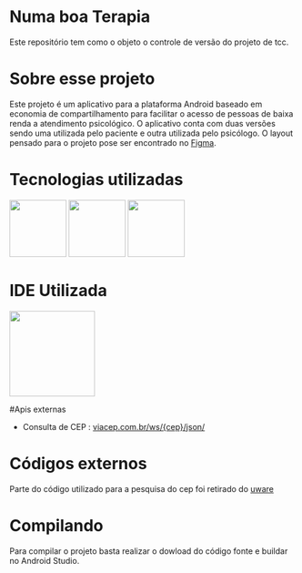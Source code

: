 # Numa boa Terapia

Este repositório  tem como o objeto o controle de versão do projeto de tcc.

# Sobre esse projeto
Este projeto é  um aplicativo para a plataforma Android baseado em economia de compartilhamento para facilitar o acesso de pessoas de baixa renda a atendimento psicológico.
O aplicativo conta com duas versões sendo uma utilizada pelo paciente e outra utilizada pelo psicólogo.
O layout pensado para o projeto pose ser encontrado no [Figma](https://www.figma.com/file/GvJhF1Xmcy0GptTNZUE3J6/Numa-Boa-App-TCC?node-id=0%3A1&t=oFglqsVuGg1FaC8u-1).

# Tecnologias utilizadas

[<img src="https://user-images.githubusercontent.com/49374780/229927715-293dfc3a-6a9b-44ba-a8cc-96d8b40a7a8c.png" width="100" height="100">](https://kotlinlang.org)
[<img src="https://user-images.githubusercontent.com/49374780/229929250-a5185515-3ab6-48d9-8a64-c1fc8073f03d.png" width="100" height="100">](https://firebase.google.com/?hl=pt-br)
[<img src="https://user-images.githubusercontent.com/49374780/229930088-88f309ce-7ef5-4bae-a203-727d728cc195.png" width="100" height="100">](https://www.figma.com)

# IDE Utilizada

[<img src="https://user-images.githubusercontent.com/49374780/229931727-6f75fb11-d92c-44d5-a25e-a4f8d311c271.png" width="150" height="150">](https://developer.android.com/studio)


#Apis externas

* Consulta de CEP : [viacep.com.br/ws/{cep}/json/](https://viacep.com.br/)

# Códigos externos
Parte do código utilizado para a pesquisa do cep foi retirado do [uware](https://uware.com.br/pegar-endereco-com-cep-usando-coroutines-e-retrofit-em-kotlin/)

# Compilando
Para compilar o projeto basta realizar o dowload do código fonte e buildar no Android Studio.
